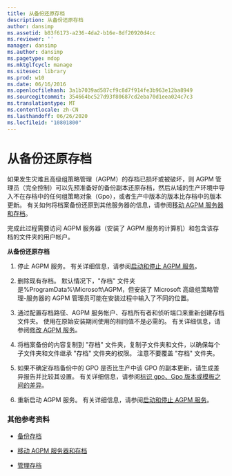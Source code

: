 ```yaml
---
title: 从备份还原存档
description: 从备份还原存档
author: dansimp
ms.assetid: b83f6173-a236-4da2-b16e-8df20920d4cc
ms.reviewer: ''
manager: dansimp
ms.author: dansimp
ms.pagetype: mdop
ms.mktglfcycl: manage
ms.sitesec: library
ms.prod: w10
ms.date: 06/16/2016
ms.openlocfilehash: 3a1b7039ad587cf9c8d7f914fe3b963e12ba8949
ms.sourcegitcommit: 354664bc527d93f80687cd2eba70d1eea024c7c3
ms.translationtype: MT
ms.contentlocale: zh-CN
ms.lasthandoff: 06/26/2020
ms.locfileid: "10801800"
---
```

# 从备份还原存档


如果发生灾难且高级组策略管理（AGPM）的存档已损坏或被破坏，则 AGPM 管理员（完全控制）可以先预准备好的备份副本还原存档，然后从域的生产环境中导入不在存档中的任何组策略对象（Gpo），或者生产中版本的版本比存档中的版本更新。 有关如何将档案备份还原到其他服务器的信息，请参阅[移动 AGPM 服务器和存档](move-the-agpm-server-and-the-archive-agpm40.md)。

完成此过程需要访问 AGPM 服务器（安装了 AGPM 服务的计算机）和包含该存档的文件夹的用户帐户。

**从备份还原存档**

1.  停止 AGPM 服务。 有关详细信息，请参阅[启动和停止 AGPM 服务](start-and-stop-the-agpm-service-agpm40.md)。

2.  删除现有存档。 默认情况下，"存档" 文件夹是%ProgramData%\\Microsoft\\AGPM，但安装了 Microsoft 高级组策略管理-服务器的 AGPM 管理员可能在安装过程中输入了不同的位置。

3.  通过配置存档路径、AGPM 服务帐户、存档所有者和侦听端口来重新创建存档文件夹。 使用在原始安装期间使用的相同值不是必需的。 有关详细信息，请参阅[修改 AGPM 服务](modify-the-agpm-service-agpm40.md)。

4.  将档案备份的内容复制到 "存档" 文件夹，复制子文件夹和文件，以确保每个子文件夹和文件继承 "存档" 文件夹的权限。 注意不要覆盖 "存档" 文件夹。

5.  如果不确定存档备份中的 GPO 是否比生产中该 GPO 的副本更新，请生成差异报告并比较其设置。 有关详细信息，请参阅[标识 gpo、Gpo 版本或模板之间的差异](identify-differences-between-gpos-gpo-versions-or-templates-agpm40.md)。

6.  重新启动 AGPM 服务。 有关详细信息，请参阅[启动和停止 AGPM 服务](start-and-stop-the-agpm-service-agpm40.md)。

### 其他参考资料

-   [备份存档](back-up-the-archive-agpm40.md)

-   [移动 AGPM 服务器和存档](move-the-agpm-server-and-the-archive-agpm40.md)

-   [管理存档](managing-the-archive-agpm40.md)

 

 





